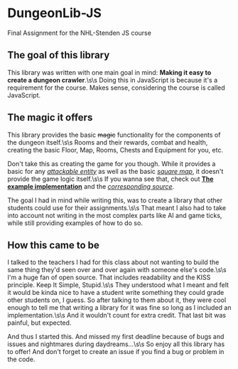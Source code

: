 # DungeonLib-JS
Final Assignment for the NHL-Stenden JS course

## The goal of this library
This library was written with one main goal in mind: **Making it easy to create a dungeon crawler**.\s\s
Doing this in JavaScript is because it's a requirement for the course. Makes sense, considering the course is called JavaScript.

## The magic it offers
This library provides the basic ~~magic~~ functionality for the components of the dungeon itself.\s\s
Rooms and their rewards, combat and health, creating the basic Floor, Map, Rooms, Chests and Equipment for you, etc.

Don't take this as creating the game for you though. While it provides a basic for any [_attackable entity_](Entity.js "The base class, Monster and Player are here")
as well as the basic [_square map_](Map.js "The Map class. This was tough"), it doesn't provide the game logic itself.\s\s
If you wanna see that, check out [**The example implementation**](https://fokjem.github.io/DungeonLib-JS/ "Don't copy this code, it's been graded.")
and the [_corresponding source_](docs/index.html "This is messy for my standards, but it gets the job done").

The goal I had in mind while writing this, was to create a library that other students could use for their assignments.\s\s
That meant I also had to take into account not writing in the most complex parts like AI and game ticks, while still providing examples of how to do so.

## How this came to be
I talked to the teachers I had for this class about not wanting to build the same thing they'd seen over and over again with someone else's code.\s\s
I'm a huge fan of open source. That includes readability and the KISS principle. Keep It Simple, Stupid.\s\s
They understood what I meant and felt it would be kinda nice to have a student write something they could grade other students on, I guess.
So after talking to them about it, they were cool enough to tell me that writing a library for it was fine so long as I included an implementation.\s\s
And it wouldn't count for extra credit. That last bit was painful, but expected.

And thus I started this. And missed my first deadline because of bugs and issues and nightmares during daydreams...\s\s
So enjoy all this library has to offer! And don't forget to create an issue if you find a bug or problem in the code.
